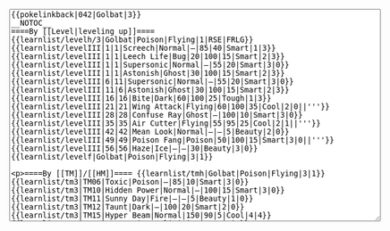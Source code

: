 </p><textarea readonly="" accesskey="," id="wpTextbox1" cols="80" rows="25" style="" class="mw-editfont-monospace" lang="en" dir="ltr" name="wpTextbox1">{{pokelinkback|042|Golbat|3}}
__NOTOC__
====By [[Level|leveling up]]====
{{learnlist/levelh/3|Golbat|Poison|Flying|1|RSE|FRLG}}
{{learnlist/levelIII|1|1|Screech|Normal|—|85|40|Smart|1|3}}
{{learnlist/levelIII|1|1|Leech Life|Bug|20|100|15|Smart|2|3}}
{{learnlist/levelIII|1|1|Supersonic|Normal|—|55|20|Smart|3|0}}
{{learnlist/levelIII|1|1|Astonish|Ghost|30|100|15|Smart|2|3}}
{{learnlist/levelIII|6|11|Supersonic|Normal|—|55|20|Smart|3|0}}
{{learnlist/levelIII|11|6|Astonish|Ghost|30|100|15|Smart|2|3}}
{{learnlist/levelIII|16|16|Bite|Dark|60|100|25|Tough|1|3}}
{{learnlist/levelIII|21|21|Wing Attack|Flying|60|100|35|Cool|2|0||'''}}
{{learnlist/levelIII|28|28|Confuse Ray|Ghost|—|100|10|Smart|3|0}}
{{learnlist/levelIII|35|35|Air Cutter|Flying|55|95|25|Cool|2|1||'''}}
{{learnlist/levelIII|42|42|Mean Look|Normal|—|—|5|Beauty|2|0}}
{{learnlist/levelIII|49|49|Poison Fang|Poison|50|100|15|Smart|3|0||'''}}
{{learnlist/levelIII|56|56|Haze|Ice|—|—|30|Beauty|3|0}}
{{learnlist/levelf|Golbat|Poison|Flying|3|1}}

====By [[TM]]/[[HM]]====
{{learnlist/tmh|Golbat|Poison|Flying|3|1}}
{{learnlist/tm3|TM06|Toxic|Poison|—|85|10|Smart|3|0}}
{{learnlist/tm3|TM10|Hidden Power|Normal|—|100|15|Smart|3|0}}
{{learnlist/tm3|TM11|Sunny Day|Fire|—|—|5|Beauty|1|0}}
{{learnlist/tm3|TM12|Taunt|Dark|—|100|20|Smart|2|0}}
{{learnlist/tm3|TM15|Hyper Beam|Normal|150|90|5|Cool|4|4}}
{{learnlist/tm3|TM17|Protect|Normal|—|—|10|Cute|1|0}}
{{learnlist/tm3|TM18|Rain Dance|Water|—|—|5|Tough|1|0}}
{{learnlist/tm3|TM19|Giga Drain|Grass|60|100|5|Smart|2|1}}
{{learnlist/tm3|TM21|Frustration|Normal|—|100|20|Cute|1|0}}
{{learnlist/tm3|TM27|Return|Normal|—|100|20|Cute|1|0}}
{{learnlist/tm3|TM30|Shadow Ball|Ghost|80|100|15|Smart|3|0}}
{{learnlist/tm3|TM32|Double Team|Normal|—|—|15|Cool|2|0}}
{{learnlist/tm3|TM36|Sludge Bomb|Poison|90|100|10|Tough|2|1||'''}}
{{learnlist/tm3|TM40|Aerial Ace|Flying|60|—|20|Cool|2|0||'''}}
{{learnlist/tm3|TM41|Torment|Dark|—|100|15|Tough|2|0}}
{{learnlist/tm3|TM42|Facade|Normal|70|100|20|Cute|2|0}}
{{learnlist/tm3|TM43|Secret Power|Normal|70|100|20|Smart|1|0}}
{{learnlist/tm3|TM44|Rest|Psychic|—|—|10|Cute|2|0}}
{{learnlist/tm3|TM45|Attract|Normal|—|100|15|Cute|2|0}}
{{learnlist/tm3|TM46|Thief|Dark|40|100|10|Tough|1|0}}
{{learnlist/tm3|TM47|Steel Wing|Steel|70|90|25|Cool|2|0}}
{{learnlist/tm3|TM49|Snatch|Dark|—|—|10|Smart|2|1}}
{{learnlist/tmf|Golbat|Poison|Flying|3|1}}

====By {{pkmn|breeding}}====
{{learnlist/breedh|Golbat|Poison|Flying|3|1}}
{{learnlist/breed3|{{MSP/3|083|Farfetch'd}}|Curse|???|—|—|10|Tough|3|0|*}}
{{learnlist/breed3|{{MSP/3|198|Murkrow}}|Faint Attack|Dark|60|—|20|Smart|2|0}}
{{learnlist/breed3|{{MSP/3|016|Pidgey}}{{MSP/3|017|Pidgeotto}}{{MSP/3|018|Pidgeot}}|Gust|Flying|40|100|35|Smart|3|0||'''}}
{{learnlist/breed3|{{MSP/3|021|Spearow}}{{MSP/3|022|Fearow}}{{MSP/3|084|Doduo}}{{MSP/3|085|Dodrio}}{{MSP/3|198|Murkrow}}{{MSP/3|278|Wingull}}|Pursuit|Dark|40|100|20|Smart|2|1}}
{{learnlist/breed3|{{MSP/3|016|Pidgey}}{{MSP/3|017|Pidgeotto}}{{MSP/3|018|Pidgeot}}{{MSP/3|276|Taillow}}{{MSP/3|277|Swellow}}{{MSP/3|278|Wingull}}|Quick Attack|Normal|40|100|30|Cool|3|0}}
{{learnlist/breed3|{{MSP/3|016|Pidgey}}{{MSP/3|017|Pidgeotto}}{{MSP/3|018|Pidgeot}}|Whirlwind|Normal|—|100|20|Smart|3|0}}
{{learnlist/breedf|Golbat|Poison|Flying|3|1}}

====By [[Move Tutor|tutoring]]====
{{learnlist/tutorh|Golbat|Poison|Flying|3|1}}
{{learnlist/tutor3|Double-Edge|Normal|120|100|15|Tough|6|0|||yes|yes|yes}}
{{learnlist/tutor3|Endure|Normal|—|—|10|Tough|2|0|||no|yes|no}}
{{learnlist/tutor3|Mimic|Normal|—|—|10|Cute|1|0|||yes|yes|yes}}
{{learnlist/tutor3|Sleep Talk|Normal|—|—|10|Cute|3|0|||no|yes|no}}
{{learnlist/tutor3|Snore|Normal|40|100|15|Cute|4|0|||no|yes|no}}
{{learnlist/tutor3|Substitute|Normal|—|—|10|Smart|2|0|||yes|yes|yes}}
{{learnlist/tutor3|Swagger|Normal|—|90|15|Cute|2|0|||no|yes|yes}}
{{learnlist/tutor3|Swift|Normal|60|—|20|Cool|2|0|||no|yes|no}}
{{learnlist/tutorf|Golbat|Poison|Flying|3|1}}

====By a prior [[evolution]]====
{{Learnlist/prevoh|Golbat|Poison|Flying|3|1}}
{{Learnlist/prevo3null}}
{{Learnlist/prevof|Golbat|Poison|Flying|3|1}}

[[it:Golbat/Mosse apprese in terza generazione]]
[[zh:大嘴蝠/第三世代招式表]]

